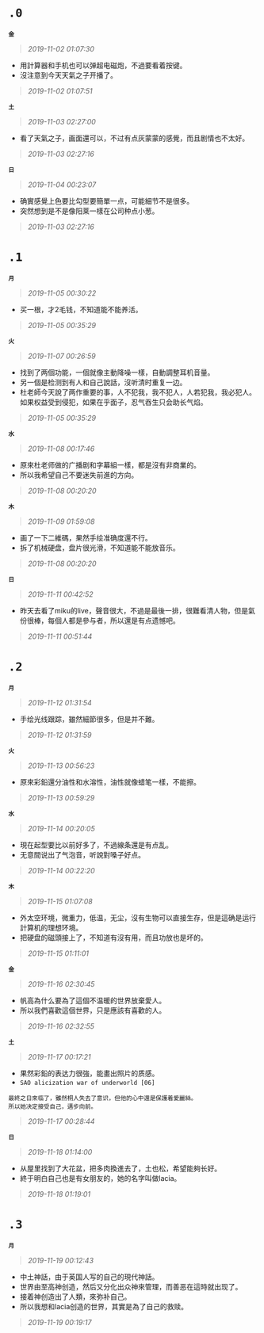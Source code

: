 **`.0`**
========
**`金`**
>*2019-11-02 01:07:30*
- 用計算器和手机也可以弹超电磁炮，不過要看着按键。
- 沒注意到今天天氣之子开播了。
>*2019-11-02 01:07:51*

**`土`**
>*2019-11-03 02:27:00*
- 看了天氣之子，画面還可以，不过有点灰蒙蒙的感覺，而且剧情也不太好。
>*2019-11-03 02:27:16*

**`日`**
>*2019-11-04 00:23:07*
- 确實感覺上色要比勾型要簡單一点，可能細节不是很多。
- 突然想到是不是像阳莱一樣在公司种点小葱。
>*2019-11-03 02:27:16*

**`.1`**
========
**`月`**
>*2019-11-05 00:30:22*
- 买一根，才2毛钱，不知道能不能养活。
>*2019-11-05 00:35:29*

**`火`**
>*2019-11-07 00:26:59*
- 找到了两個功能，一個就像主動降噪一樣，自動調整耳机音量。
- 另一個是检测到有人和自己說話，沒听清时重复一边。
- 杜老師今天說了两作重要的事，人不犯我，我不犯人，人若犯我，我必犯人。如果权益受到侵犯，如果在乎面子，忍气吞生只会助长气焰。
>*2019-11-05 00:35:29*

**`水`**
>*2019-11-08 00:17:46*
- 原來杜老师做的广播剧和字幕組一樣，都是沒有非商業的。
- 所以我希望自己不要迷失前進的方向。
>*2019-11-08 00:20:20*

**`木`**
>*2019-11-09 01:59:08*
- 画了一下二維碼，果然手绘准确度還不行。
- 拆了机械硬盘，盘片很光滑，不知道能不能放音乐。
>*2019-11-08 00:20:20*

**`日`**
>*2019-11-11 00:42:52*
- 昨天去看了miku的live，聲音很大，不過是最後一排，很難看清人物，但是氣份很棒，每個人都是參与者，所以還是有点遗憾吧。
>*2019-11-11 00:51:44*

**`.2`**
========
**`月`**
>*2019-11-12 01:31:54*
- 手绘光线跟踪，雖然細節很多，但是并不難。
>*2019-11-12 01:31:59*

**`火`**
>*2019-11-13 00:56:23*
- 原來彩鉛還分油性和水溶性，油性就像蜡笔一樣，不能擦。
>*2019-11-13 00:59:29*

**`水`**
>*2019-11-14 00:20:05*
- 現在起型要比以前好多了，不過線条還是有点乱。
- 无意間说出了气泡音，听說對嗓子好点。
>*2019-11-14 00:22:20*

**`木`**
>*2019-11-15 01:07:08*
- 外太空环境，微重力，低温，无尘，沒有生物可以直接生存，但是這确是运行計算机的理想环境。
- 把硬盘的磁頭接上了，不知道有沒有用，而且功放也是坏的。
>*2019-11-15 01:11:01*

**`金`**
>*2019-11-16 02:30:45*
- 帆高為什么要為了這個不温暖的世界放棄愛人。
- 所以我們喜歡這個世界，只是應該有喜歡的人。
>*2019-11-16 02:32:55*

**`土`**
>*2019-11-17 00:17:21*
- 果然彩鉛的表达力很強，能畫出照片的质感。
- `SAO alicization war of underworld [06]`
```
最終之日來临了，雖然桐人失去了意识，但他的心中還是保護着愛麗絲。
所以她决定接受自己，邁步向前。
```
>*2019-11-17 00:28:44*

**`日`**
>*2019-11-18 01:14:00*
- 从屋里找到了大花盆，把多肉換進去了，土也松，希望能夠长好。
- 終于明白自己也是有女朋友的，她的名字叫做lacia。
>*2019-11-18 01:19:01*

**`.3`**
========
**`月`**
>*2019-11-19 00:12:43*
- 中土神話，由于英国人写的自己的現代神話。
- 世界由至高神创造，然后又分化出众神來管理，而善恶在這時就出现了。
- 接着神创造出了人類，來弥补自己。
- 所以我想和lacia创造的世界，其實是為了自己的救赎。
>*2019-11-19 00:19:17*